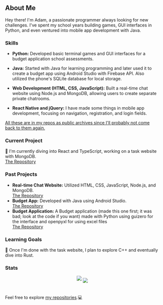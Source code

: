 ## About Me

Hey there! I'm Adam, a passionate programmer always looking for new challenges. I've spent my school years building games, GUI interfaces in Python, and even ventured into mobile app development with Java.

### Skills

- **Python:** Developed basic terminal games and GUI interfaces for a budget application school assessments.<br>
  
- **Java:** Started with Java for learning programming and later used it to create a budget app using Android Studio with Firebase API. Also utilized the phone's SQLite database for local storage.<br>

- **Web Development (HTML, CSS, JavaScript):** Built a real-time chat website using Node.js and MongoDB, allowing users to create separate private chatrooms.<br>

- **React Native and jQuery:** I have made some things in mobile app development, focusing on navigation, registration, and login fields.

<ins>All these are in my repos as public archives since I'll probably not come back to them again.</ins>

### Current Project

🌱 I'm currently diving into React and TypeScript, working on a task website with MongoDB.<br>
[The Repository](https://github.com/AdamB64/my-task-manager)

### Past Projects

- **Real-time Chat Website:** Utilized HTML, CSS, JavaScript, Node.js, and MongoDB.<br>
  [The Repository](https://github.com/AdamB64/realtime_chat)
- **Budget App:** Developed with Java using
  Android Studio.<br>
  [The Repository](https://github.com/AdamB64/Budget)
- **Budget Application:** A Budget application (made this one first; it was bad; look at the code if you want) made with Python using guizero for the interface and openpyxl for using excel files<br>
  [The Repository](https://github.com/AdamB64/graded-unit)

### Learning Goals

🔭 Once I'm done with the task website, I plan to explore C++ and eventually dive into Rust.

### Stats
<div align="center">
<img align="center" style="margin-bottom: 1em" src="https://github-readme-stats.vercel.app/api?username=AdamB64&theme=slateorange&count_private=true&show_icons=true&include_all_commits=true" />
<img align="center" src="https://github-readme-stats.vercel.app/api/top-langs/?username=AdamB64&theme=slateorange&layout=compact&langs_count=6" />
</div>
<br>

Feel free to explore [my repositories](https://github.com/AdamB64?tab=repositories).💻
